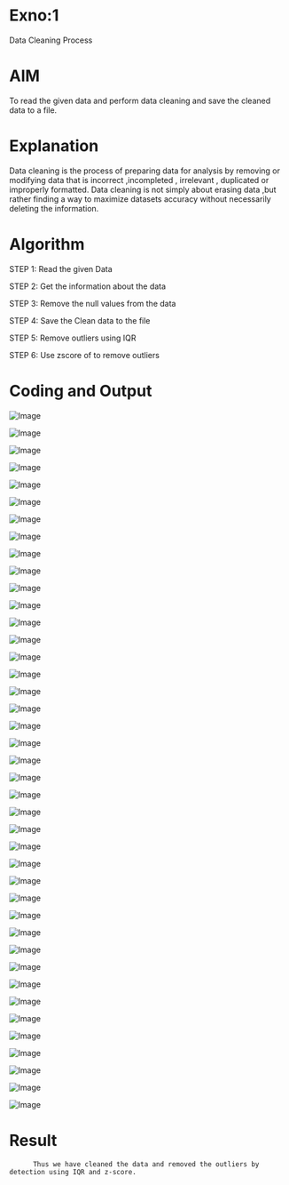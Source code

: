 # Exno:1
Data Cleaning Process

# AIM
To read the given data and perform data cleaning and save the cleaned data to a file.

# Explanation
Data cleaning is the process of preparing data for analysis by removing or modifying data that is incorrect ,incompleted , irrelevant , duplicated or improperly formatted. Data cleaning is not simply about erasing data ,but rather finding a way to maximize datasets accuracy without necessarily deleting the information.

# Algorithm
STEP 1: Read the given Data

STEP 2: Get the information about the data

STEP 3: Remove the null values from the data

STEP 4: Save the Clean data to the file

STEP 5: Remove outliers using IQR

STEP 6: Use zscore of to remove outliers

# Coding and Output

![Image](https://github.com/user-attachments/assets/6f51ef07-5810-44aa-b9f6-2534dc8c49cf)

![Image](https://github.com/user-attachments/assets/597b7d4b-4cda-4bed-94ff-6c6cbe021963)

![Image](https://github.com/user-attachments/assets/f9431648-bd22-4e8c-8ded-5fb7739a9bbd)

![Image](https://github.com/user-attachments/assets/270c6f25-e9ee-4300-a669-17229daa42fd)

![Image](https://github.com/user-attachments/assets/877b378f-f44c-4332-b840-92bf6d0695f3)

![Image](https://github.com/user-attachments/assets/ad1175b6-8ab0-407c-ae6d-0ba795e4f360)

![Image](https://github.com/user-attachments/assets/4de3daad-931c-4282-bf64-58078b15c921)

![Image](https://github.com/user-attachments/assets/5313c602-5993-4cc0-a606-b1fc0fe919b1)

![Image](https://github.com/user-attachments/assets/6ba5e134-5bd7-4e46-9205-7393ed8300ad)

![Image](https://github.com/user-attachments/assets/d4646da7-d271-4ca7-bf44-4733c8526e3d)

![Image](https://github.com/user-attachments/assets/a0b408f6-7b2f-4e7a-88b9-92e7f0f4dff7)

![Image](https://github.com/user-attachments/assets/fba061d1-24f3-4bc7-8332-34f09eda70d8)

![Image](https://github.com/user-attachments/assets/f3ea6c97-3343-4b9d-a8de-7b523f0a4072)

![Image](https://github.com/user-attachments/assets/20a326ad-6f13-4ac2-81a5-2dbffb21cc4b)

![Image](https://github.com/user-attachments/assets/794ece0e-b583-4053-b8e4-a3dc1b86cbed)

![Image](https://github.com/user-attachments/assets/af7a5020-a1f3-4d09-9e7f-f4b0cb4af580)

![Image](https://github.com/user-attachments/assets/85500810-3f1b-475c-9737-b361d2d734eb)

![Image](https://github.com/user-attachments/assets/e1717d42-35e9-4ae2-98cd-423d86b59f18)

![Image](https://github.com/user-attachments/assets/7ada1d7b-5141-44ff-9d1f-d81db575cad9)

![Image](https://github.com/user-attachments/assets/9183a53c-43d6-4c8e-9986-c915dbcb304c)

![Image](https://github.com/user-attachments/assets/44b2285c-e7b2-43a3-b296-2451b8e8f930)

![Image](https://github.com/user-attachments/assets/9ccf3850-6239-42e6-aa7b-3e2929a025c1)

![Image](https://github.com/user-attachments/assets/a1b785d5-752f-42bf-95fd-bfe24aad72f0)

![Image](https://github.com/user-attachments/assets/bf631242-1451-4c95-aa88-ed582cdb6ce9)

![Image](https://github.com/user-attachments/assets/cd2b7092-0f5a-4d68-a8ed-820d5bef8bc8)

![Image](https://github.com/user-attachments/assets/58c51eb8-e6f4-4c2c-b8c7-f49ab332ae9c)

![Image](https://github.com/user-attachments/assets/c0f85c2e-233b-472a-aaad-fc872dad0354)

![Image](https://github.com/user-attachments/assets/b4e32735-f38c-43b3-acd0-5d22dcfadb54)

![Image](https://github.com/user-attachments/assets/01de36ef-57ec-4e3a-8d98-3c15ff5aabbe)

![Image](https://github.com/user-attachments/assets/2fe8869a-bba0-4d07-a6d8-fc874258eaed)

![Image](https://github.com/user-attachments/assets/085f6c6c-5432-494a-b341-6b5bda24ffe1)

![Image](https://github.com/user-attachments/assets/604e290e-65bf-4dd1-b357-58b3bbddb270)

![Image](https://github.com/user-attachments/assets/5c32d689-d58e-49b5-b689-247fe6974c6a)

![Image](https://github.com/user-attachments/assets/0a34ca8a-0ddb-44f6-a777-5a4f716d6093)

![Image](https://github.com/user-attachments/assets/417b8ca0-0b1e-4c86-b812-140621adf2c6)

![Image](https://github.com/user-attachments/assets/8c0dfb23-9708-4354-9ac3-4d19933f3504)

![Image](https://github.com/user-attachments/assets/cfe48d88-bb52-4426-8cf0-0f574d6e704c)

![Image](https://github.com/user-attachments/assets/0132b04b-3535-4730-ab26-d2840a40cd7e)

![Image](https://github.com/user-attachments/assets/c7cc57d9-b325-499b-9fe4-21a78dac1ffa)

![Image](https://github.com/user-attachments/assets/487561ff-a4fc-44d7-86d1-9ae1304dd7fc)

![Image](https://github.com/user-attachments/assets/6925fe59-fc3e-47ec-8101-9c01fe4f0515)
# Result
          Thus we have cleaned the data and removed the outliers by detection using IQR and z-score.
